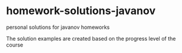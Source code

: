 # homework-solutions-javanov
personal solutions for javanov homeworks

The solution examples are created based on the progress level of the course
